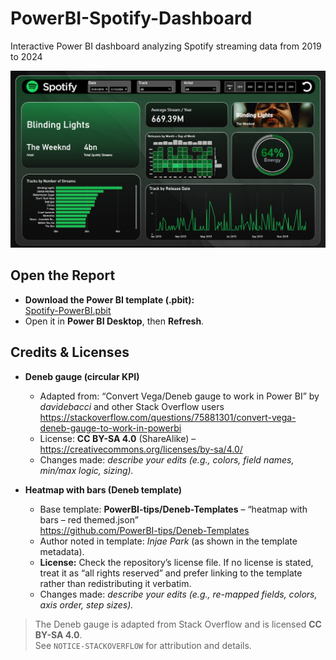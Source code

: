 # PowerBI-Spotify-Dashboard
Interactive Power BI dashboard analyzing Spotify streaming data from 2019 to 2024

![Preview](images/screenshot.png)

## Open the Report
- **Download the Power BI template (.pbit):**  
  [Spotify-PowerBI.pbit](Spotify-PowerBI.pbit?raw=1)
- Open it in **Power BI Desktop**, then **Refresh**.

## Credits & Licenses

- **Deneb gauge (circular KPI)**
  - Adapted from: “Convert Vega/Deneb gauge to work in Power BI” by *davidebacci* and other Stack Overflow users  
    https://stackoverflow.com/questions/75881301/convert-vega-deneb-gauge-to-work-in-powerbi  
  - License: **CC BY-SA 4.0** (ShareAlike) – https://creativecommons.org/licenses/by-sa/4.0/  
  - Changes made: *describe your edits (e.g., colors, field names, min/max logic, sizing).*

- **Heatmap with bars (Deneb template)**
  - Base template: **PowerBI-tips/Deneb-Templates** – “heatmap with bars – red themed.json”  
    https://github.com/PowerBI-tips/Deneb-Templates  
  - Author noted in template: *Injae Park* (as shown in the template metadata).
  - **License:** Check the repository’s license file. If no license is stated, treat it as “all rights reserved” and prefer linking to the template rather than redistributing it verbatim.
  - Changes made: *describe your edits (e.g., re-mapped fields, colors, axis order, step sizes).*

> The Deneb gauge is adapted from Stack Overflow and is licensed **CC BY-SA 4.0**.  
> See `NOTICE-STACKOVERFLOW` for attribution and details.
